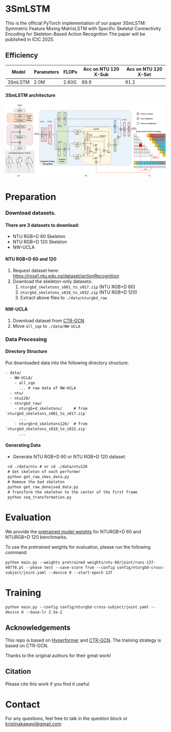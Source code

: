 # 3SmLSTM
This is the official PyTorch implementation of our paper 3SmLSTM: Symmetric Feature Mixing MatrixLSTM with Specific Skeletal Connectivity Encoding for Skeleton-Based Action Recognition
The paper will be published in ICIC 2025.

## Efficiency
| Model | Parameters | FLOPs | Acc on NTU 120 X-Sub | Acc on NTU 120 X-Set|
| -------- | ------- | -------- | -------- | -------- |
| 3SmLSTM | 2.0M | 2.60G |  89.9 | 91.2 |

####  3SmLSTM architecture
<p align="center">
   <img src="full.png" alt="drawing" width="800"/>
</p>

#  Preparation

### Download datasets.

#### There are 3 datasets to download:

- NTU RGB+D 60 Skeleton
- NTU RGB+D 120 Skeleton
- NW-UCLA

#### NTU RGB+D 60 and 120

1. Request dataset here: https://rose1.ntu.edu.sg/dataset/actionRecognition
2. Download the skeleton-only datasets:
   1. `nturgbd_skeletons_s001_to_s017.zip` (NTU RGB+D 60)
   2. `nturgbd_skeletons_s018_to_s032.zip` (NTU RGB+D 120)
   3. Extract above files to `./data/nturgbd_raw`

#### NW-UCLA

1. Download dataset from [CTR-GCN](https://github.com/Uason-Chen/CTR-GCN)
2. Move `all_sqe` to `./data/NW-UCLA`

### Data Processing

#### Directory Structure

Put downloaded data into the following directory structure:

```
- data/
  - NW-UCLA/
    - all_sqe
      ... # raw data of NW-UCLA
  - ntu/
  - ntu120/
  - nturgbd_raw/
    - nturgb+d_skeletons/     # from `nturgbd_skeletons_s001_to_s017.zip`
      ...
    - nturgb+d_skeletons120/  # from `nturgbd_skeletons_s018_to_s032.zip`
      ...
```

#### Generating Data

- Generate NTU RGB+D 60 or NTU RGB+D 120 dataset:

```
 cd ./data/ntu # or cd ./data/ntu120
 # Get skeleton of each performer
 python get_raw_skes_data.py
 # Remove the bad skeleton 
 python get_raw_denoised_data.py
 # Transform the skeleton to the center of the first frame
 python seq_transformation.py
```

# Evaluation

We provide the [pretrained model weights](https://github.com/StarPlatinumDa/3SmLSTM/tree/main/pretrained%20weights) for NTURGB+D 60 and NTURGB+D 120 benchmarks.

To use the pretrained weights for evaluation, please run the following command:

```
python main.py --weights pretrained weights/ntu 60/joint/runs-137-40778.pt --phase test --save-score True --config config/nturgbd-cross-subject/joint.yaml --device 0 --start-epoch 137
```

# Training

```
python main.py --config config/nturgbd-cross-subject/joint.yaml --device 0 --base-lr 2.5e-2
```

## Acknowledgements

This repo is based on [Hyperformer](https://github.com/ZhouYuxuanYX/Hyperformer) and [CTR-GCN](https://github.com/Uason-Chen/CTR-GCN). The training strategy is based on CTR-GCN.

Thanks to the original authors for their great work!

## Citation

Please cite this work if you find it useful.

# Contact
For any questions, feel free to talk in the question block or kristinakawayi@gmail.com


